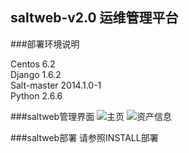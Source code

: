 
saltweb-v2.0 运维管理平台
-
###部署环境说明

Centos 6.2<br>
Django 1.6.2<br>
Salt-master 2014.1.0-1<br>
Python 2.6.6<br>

###saltweb管理界面
![主页](https://github.com/hhr66/saltweb-v2.0/blob/master/%E9%A6%96%E9%A1%B5.jpg)
![资产信息](https://github.com/hhr66/saltweb-v2.0/blob/master/%E8%B5%84%E4%BA%A7%E4%BF%A1%E6%81%AF.jpg)

###saltweb部署
请参照INSTALL部署
